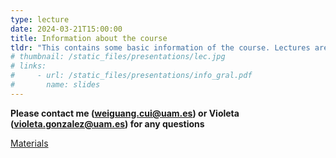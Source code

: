 ```yaml
---
type: lecture
date: 2024-03-21T15:00:00
title: Information about the course
tldr: "This contains some basic information of the course. Lectures are on every Thursdays."
# thumbnail: /static_files/presentations/lec.jpg
# links:
#     - url: /static_files/presentations/info_gral.pdf
#       name: slides
---
```


**Please contact me (weiguang.cui@uam.es) or Violeta (violeta.gonzalez@uam.es) for any questions**

[Materials](../theory)
